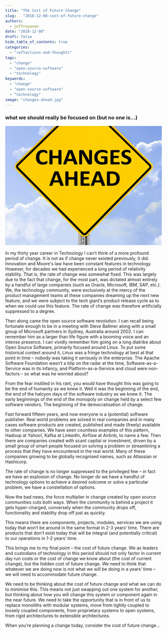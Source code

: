 ```yaml
---
title: "The Cost of Future Change"
slug:	"2018-12-08-cost-of-future-change"
authors:	
  - jeffreyaven
date: "2018-12-08"
draft: false
hide_table_of_contents: true
categories: 
  - "reflections-and-thoughts"
tags: 
  - "change"
  - "open-source-software"
  - "technology"
keywords:	
  - "change"
  - "open-source-software"
  - "technology"
image: "changes-ahead.jpg"
---
```


### what we should really be focused on (but no one is…)

![Cost of Future Change](images/changes-ahead.jpg)

In my thirty year career in Technology I can’t think of a more profound period of change. It is not as if change never existed previously, it did. Innovation and Moore's law have been constant features in technology. However, for decades we had experienced a long period of relativity stability. That is, the rate of change was somewhat fixed. This was largely due to the fact that change, for the most part, was dictated almost entirely by a handful of large companies (such as Oracle, Microsoft, IBM, SAP, etc.). We, the technology community, were exclusively at the mercy of the product management teams at these companies dreaming up the next new feature, and we were subject to the tech giant’s product release cycle as to when we could use this feature. The rate of change was therefore artificially suppressed to a degree.

Then along came the open source software revolution. I can recall being fortunate enough to be in a meeting with Steve Ballmer along with a small group of Microsoft partners in Sydney, Australia around 2002. I can remember him as a larger than life figure with a booming voice and an intense presence. I can vividly remember him going on a long diatribe about Open Source Software, primarily focused around Linux. To put some historical context around it, Linux was a fringe technology at best at that point in time – nobody was taking it seriously in the enterprise. The Apache Software Foundation wasn’t a blip on the radar at the time, Software-as-a-Service was in its infancy, and Platform-as-a-Service and cloud were non-factors – so what was he worried about?

From the fear instilled in his rant, you would have thought this was going to be the end of humanity as we knew it. Well it was the beginning of the end, the end of the halcyon days of the software industry as we knew it. The early beginnings of the end of the monopoly on change held by a select few software vendors. The beginning of the democratisation of change.

Fast forward fifteen years, and now everyone is a (potential) software publisher. Real world problems are solved in real companies and in many cases software products are created, published and made (freely) available to other companies. We have seen countless examples of this pattern, Hadoop at Yahoo!, Kafka at LinkedIn, Airflow at Airbnb, to name a few. Then there are companies created with scant capital or investment, driven by a small group of smart people focused on solving a problem or streamlining a process that they have encountered in the real world. Many of these companies growing to be globally recognised names, such as Atlassian or Hashicorp.

The rate of change is no longer suppressed to the privileged few – in fact we have an explosion of change. No longer do we have a handful of technology options to achieve a desired outcome or solve a particular problem, we have a constellation of options.

Now the bad news, the force multiplier in change created by open source communities cuts both ways. When the community is behind a project it gets hyper-charged, conversely when the community drops off, functionality and stability drop off just as quickly.

This means there are components, projects, modules, services we are using today that won’t be around in the same format in 2-3 years’ time. There are products that don’t exist today that will be integral (and potentially critical) to our operations in 1-2 years’ time.

This brings me to my final point – the cost of future change. We as leaders and custodians of technology in this period should not only factor in current day run costs or the cost of change we know about (the cost of current change), but the hidden cost of future change. We need to think that whatever we are doing now is not what we will be doing in a years’ time – we will need to accommodate future change.

We need to be thinking about the cost of future change and what we can do to minimise this. This means not just swapping out one system for another, but thinking about how you will change this system or component again in the near future. We need to take the opportunity that is in front of us to replace monoliths with modular systems, move from tightly coupled to loosely coupled components, from proprietary systems to open systems, from rigid architectures to extensible architectures.

When you’re planning a change today, consider the cost of future change…
